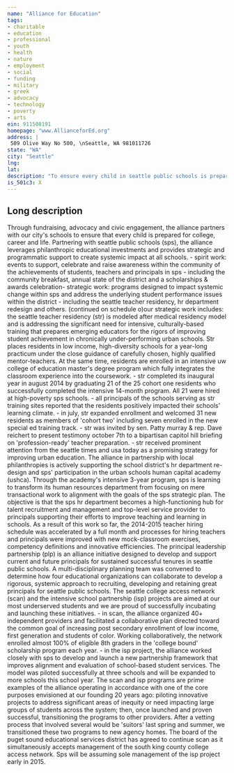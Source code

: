 ```yaml
---
name: "Alliance for Education"
tags:
- charitable
- education
- professional
- youth
- health
- nature
- employment
- social
- funding
- military
- greek
- advocacy
- technology
- poverty
- arts
ein: 911508191
homepage: "www.AllianceforEd.org"
address: |
 509 Olive Way No 500, \nSeattle, WA 981011726
state: "WA"
city: "Seattle"
lng: 
lat: 
description: "To ensure every child in seattle public schools is prepared for success in college, career and life. "
is_501c3: X
---
```


## Long description

Through fundraising, advocacy and civic engagement, the alliance partners with our city's schools to ensure that every child is prepared for college, career and life. Partnering with seattle public schools (sps), the alliance leverages philanthropic educational investments and provides strategic and programmatic support to create systemic impact at all schools. - spirit work: events to support, celebrate and raise awareness within the community of the achievements of students, teachers and principals in sps - including the community breakfast, annual state of the district and a scholarships & awards celebration- strategic work: programs designed to impact systemic change within sps and address the underlying student performance issues within the district - including the seattle teacher residency, hr department redesign and others. (continued on schedule o)our strategic work includes: the seattle teacher residency (str) is modeled after medical residency model and is addressing the significant need for intensive, culturally-based training that prepares emerging educators for the rigors of improving student achievement in chronically under-performing urban schools. Str places residents in low income, high-diversity schools for a year-long practicum under the close guidance of carefully chosen, highly qualified mentor-teachers. At the same time, residents are enrolled in an intensive uw college of education master's degree program which fully integrates the classroom experience into the coursework. - str completed its inaugural year in august 2014 by graduating 21 of the 25 cohort one residents who successfully completed the intensive 14-month program. All 21 were hired at high-poverty sps schools. - all principals of the schools serving as str training sites reported that the residents positively impacted their schools' learning climate. - in july, str expanded enrollment and welcomed 31 new residents as members of 'cohort two' including seven enrolled in the new special ed training track. - str was invited by sen. Patty murray & rep. Dave reichert to present testimony october 7th to a bipartisan capitol hill briefing on 'profession-ready' teacher preparation. - str received prominent attention from the seattle times and usa today as a promising strategy for improving urban education. The alliance in partnership with local philanthropies is actively supporting the school district's hr department re-design and sps' participation in the urban schools human capital academy (ushca). Through the academy's intensive 3-year program, sps is learning to transform its human resources department from focusing on mere transactional work to alignment with the goals of the sps strategic plan. The objective is that the sps hr department becomes a high-functioning hub for talent recruitment and management and top-level service provider to principals supporting their efforts to improve teaching and learning in schools. As a result of this work so far, the 2014-2015 teacher hiring schedule was accelerated by a full month and processes for hiring teachers and principals were improved with new mock-classroom exercises, competency definitions and innovative efficiencies. The principal leadership partnership (plp) is an alliance initiative designed to develop and support current and future principals for sustained successful tenures in seattle public schools. A multi-disciplinary planning team was convened to determine how four educational organizations can collaborate to develop a rigorous, systemic approach to recruiting, developing and retaining great principals for seattle public schools. The seattle college access network (scan) and the intensive school partnership (isp) projects are aimed at our most underserved students and we are proud of successfully incubating and launching these initiatives. - in scan, the alliance organized 40+ independent providers and facilitated a collaborative plan directed toward the common goal of increasing post secondary enrollment of low income, first generation and students of color. Working collaboratively, the network enrolled almost 100% of eligible 8th graders in the 'college bound' scholarship program each year. - in the isp project, the alliance worked closely with sps to develop and launch a new partnership framework that improves alignment and evaluation of school-based student services. The model was piloted successfully at three schools and will be expanded to more schools this school year. The scan and isp programs are prime examples of the alliance operating in accordance with one of the core purposes envisioned at our founding 20 years ago: piloting innovative projects to address significant areas of inequity or need impacting large groups of students across the system; then, once launched and proven successful, transitioning the programs to other providers. After a vetting process that involved several would be 'suitors' last spring and summer, we transitioned these two programs to new agency homes. The board of the puget sound educational services district has agreed to continue scan as it simultaneously accepts management of the south king county college access network. Sps will be assuming sole management of the isp project early in 2015. 
